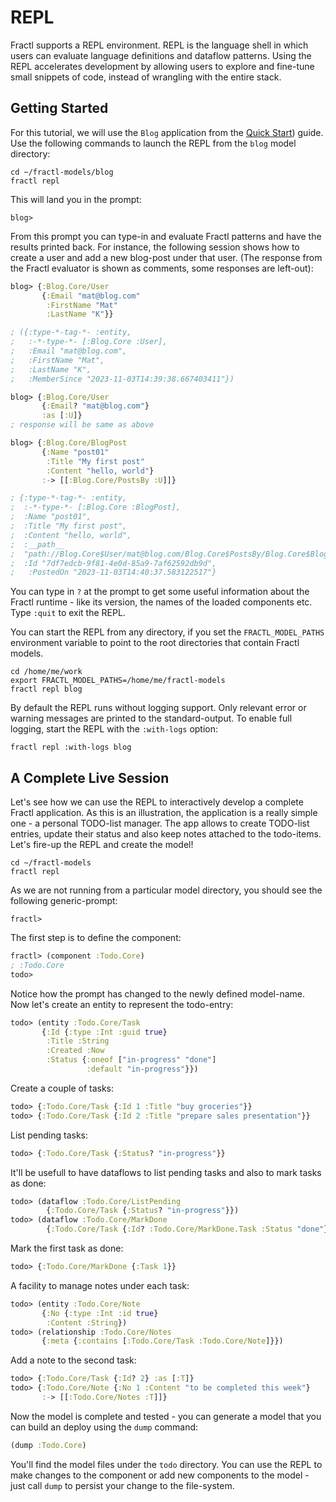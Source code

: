 # REPL

Fractl supports a REPL environment. REPL is the language shell in which users can evaluate language definitions and dataflow patterns. Using the REPL accelerates development by allowing users to explore and fine-tune small snippets of code, instead of wrangling with the entire stack.

## Getting Started

For this tutorial, we will use the `Blog` application from the [Quick Start](quick-start.md)) guide.
Use the following commands to launch the REPL from the `blog` model directory:

```shell
cd ~/fractl-models/blog
fractl repl
```

This will land you in the prompt:

```shell
blog>
```

From this prompt you can type-in and evaluate Fractl patterns and have the results printed back. For instance, the following session
shows how to create a user and add a new blog-post under that user. (The response from the Fractl evaluator is shown as comments,
some responses are left-out):

```clojure
blog> {:Blog.Core/User
       {:Email "mat@blog.com"
	    :FirstName "Mat"
		:LastName "K"}}

; ({:type-*-tag-*- :entity,
;   :-*-type-*- [:Blog.Core :User],
;   :Email "mat@blog.com",
;   :FirstName "Mat",
;   :LastName "K",
;   :MemberSince "2023-11-03T14:39:38.667403411"})

blog> {:Blog.Core/User
       {:Email? "mat@blog.com"}
	   :as [:U]}
; response will be same as above

blog> {:Blog.Core/BlogPost
       {:Name "post01"
	    :Title "My first post"
		:Content "hello, world"}
	   :-> [[:Blog.Core/PostsBy :U]]}

; {:type-*-tag-*- :entity,
;  :-*-type-*- [:Blog.Core :BlogPost],
;  :Name "post01",
;  :Title "My first post",
;  :Content "hello, world",
;  :__path__
;  "path://Blog.Core$User/mat@blog.com/Blog.Core$PostsBy/Blog.Core$BlogPost/post01",
;  :Id "7df7edcb-9f81-4e0d-85a9-7af62592db9d",
;   :PostedOn "2023-11-03T14:40:37.583122517"}
```

You can type in `?` at the prompt to get some useful information about the Fractl runtime - like its version, the names of the loaded components etc. Type `:quit` to exit the REPL.

You can start the REPL from any directory, if you set the `FRACTL_MODEL_PATHS` environment variable to point to the root directories that contain Fractl models.

```shell
cd /home/me/work
export FRACTL_MODEL_PATHS=/home/me/fractl-models
fractl repl blog
```

By default the REPL runs without logging support. Only relevant error or warning messages are printed to the standard-output.
To enable full logging, start the REPL with the `:with-logs` option:

```shell
fractl repl :with-logs blog
```

## A Complete Live Session

Let's see how we can use the REPL to interactively develop a complete Fractl application. As this is an illustration, the application is a really simple one - a personal TODO-list manager. The app allows to create TODO-list entries, update their status and also keep notes attached to the todo-items. Let's fire-up the REPL and create the model!

```shell
cd ~/fractl-models
fractl repl
```

As we are not running from a particular model directory, you should see the following generic-prompt:

```shell
fractl>
```

The first step is to define the component:

```clojure
fractl> (component :Todo.Core)
; :Todo.Core
todo>
```

Notice how the prompt has changed to the newly defined model-name. Now let's create an entity to represent the todo-entry:

```clojure
todo> (entity :Todo.Core/Task
       {:Id {:type :Int :guid true}
	    :Title :String
	    :Created :Now
		:Status {:oneof ["in-progress" "done"]
		         :default "in-progress"}})
```

Create a couple of tasks:

```clojure
todo> {:Todo.Core/Task {:Id 1 :Title "buy groceries"}}
todo> {:Todo.Core/Task {:Id 2 :Title "prepare sales presentation"}}
```

List pending tasks:

```clojure
todo> {:Todo.Core/Task {:Status? "in-progress"}}
```

It'll be usefull to have dataflows to list pending tasks and also to mark tasks as done:

```clojure
todo> (dataflow :Todo.Core/ListPending
        {:Todo.Core/Task {:Status? "in-progress"}})
todo> (dataflow :Todo.Core/MarkDone
        {:Todo.Core/Task {:Id? :Todo.Core/MarkDone.Task :Status "done"}})
```

Mark the first task as done:

```clojure
todo> {:Todo.Core/MarkDone {:Task 1}}
```

A facility to manage notes under each task:

```clojure
todo> (entity :Todo.Core/Note
       {:No {:type :Int :id true}
	    :Content :String})
todo> (relationship :Todo.Core/Notes
       {:meta {:contains [:Todo.Core/Task :Todo.Core/Note]}})
```

Add a note to the second task:

```clojure
todo> {:Todo.Core/Task {:Id? 2} :as [:T]}
todo> {:Todo.Core/Note {:No 1 :Content "to be completed this week"}
       :-> [[:Todo.Core/Notes :T]]}
```

Now the model is complete and tested - you can generate a model that you can build an deploy using the `dump` command:

```clojure
(dump :Todo.Core)
```

You'll find the model files under the `todo` directory. You can use the REPL to make changes to the component or add new
components to the model - just call `dump` to persist your change to the file-system.
